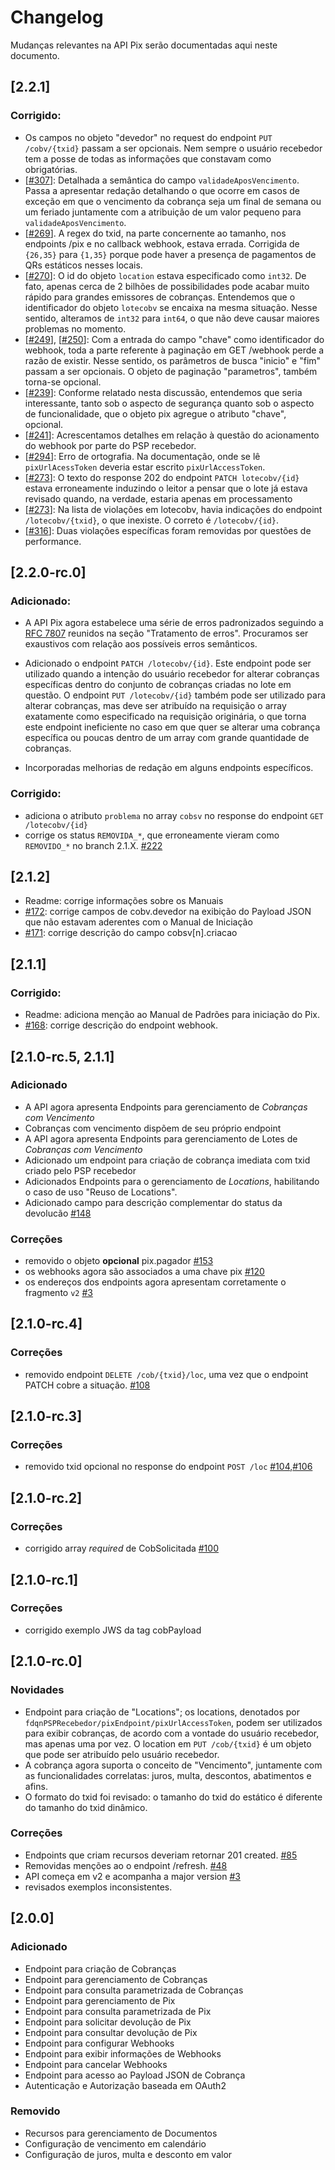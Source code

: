 # Changelog

Mudanças relevantes na API Pix serão documentadas aqui neste documento.

## [2.2.1]

### Corrigido:

* Os campos no objeto "devedor" no request do endpoint `PUT /cobv/{txid}` passam a ser opcionais.
Nem sempre o usuário recebedor tem a posse de todas as informações que constavam como obrigatórias.
* [[#307](https://github.com/bacen/pix-api/issues/307)]: Detalhada a semântica do campo `validadeAposVencimento`. Passa a apresentar redação 
detalhando o que ocorre em casos de exceção em que o vencimento da cobrança seja um final de semana 
ou um feriado juntamente com a atribuição de um valor pequeno para `validadeAposVencimento`. 
* [[#269](https://github.com/bacen/pix-api/issues/269)]. A regex do txid, na parte concernente ao tamanho, nos endpoints /pix e no callback webhook, 
estava errada. Corrigida de `{26,35}` para `{1,35}` porque pode haver a presença de pagamentos de QRs
estáticos nesses locais. 
* [[#270](https://github.com/bacen/pix-api/issues/270)]: O id do objeto `location` estava especificado como `int32`. De fato, apenas cerca de 2 bilhões
de possibilidades pode acabar muito rápido para grandes emissores de cobranças. Entendemos que o identificador do objeto `lotecobv`
se encaixa na mesma situação. Nesse sentido, alteramos de `int32` para `int64`, 
o que não deve causar maiores problemas no momento. 
* [[#249](github.com/bacen/pix-api/issues/249)], [[#250](github.com/bacen/pix-api/issues/250)]: Com a entrada do campo "chave" como identificador do webhook, toda a parte referente à paginação 
em GET /webhook perde a razão de existir. Nesse sentido, os parâmetros de busca "inicio" e "fim" passam 
a ser opcionais. O objeto de paginação "parametros", também torna-se opcional. 
* [[#239](github.com/bacen/pix-api/issues/239)]: Conforme relatado nesta discussão, entendemos que 
seria interessante, tanto sob o aspecto de segurança quanto sob o aspecto de funcionalidade, que o 
objeto pix agregue o atributo "chave", opcional.
* [[#241](https://github.com/bacen/pix-api/issues/241)]: Acrescentamos detalhes em relação à questão do acionamento do webhook por parte do PSP recebedor. 
* [[#294](https://github.com/bacen/pix-api/issues/294)]: Erro de ortografia. Na documentação, onde se lê `pixUrlAcessToken` deveria estar escrito `pixUrlAccessToken`. 
* [[#273](https://github.com/bacen/pix-api/issues/273)]: O texto do response 202 do endpoint `PATCH lotecobv/{id}` estava erroneamente induzindo o 
leitor a pensar que o lote já estava revisado quando, na verdade, estaria apenas em processamento 
* [[#273](https://github.com/bacen/pix-api/issues/273)]: Na lista de violações em lotecobv, havia indicações do endpoint `/lotecobv/{txid}`, o que inexiste. O correto é `/lotecobv/{id}`. 
* [[#316](https://github.com/bacen/pix-api/issues/316)]: Duas violações específicas foram removidas por questões de performance. 

## [2.2.0-rc.0]

### Adicionado:

- A API Pix agora estabelece uma série de erros padronizados seguindo a [RFC 7807](https://tools.ietf.org/html/rfc7807) reunidos na seção 
"Tratamento de erros". Procuramos ser exaustivos com relação aos possíveis erros semânticos.
- Adicionado o endpoint `PATCH /lotecobv/{id}`. Este endpoint pode ser utilizado quando a intenção do 
usuário recebedor for alterar cobranças específicas dentro do conjunto de cobranças criadas no lote em 
questão. O endpoint `PUT /lotecobv/{id}` também pode ser utilizado para alterar cobranças, mas deve
ser atribuído na requisição o array exatamente como especificado na requisição originária, o que torna 
este endpoint ineficiente no caso em que quer se alterar uma cobrança específica ou poucas dentro de um 
array com grande quantidade de cobranças.

- Incorporadas melhorias de redação em alguns endpoints específicos.

### Corrigido:

- adiciona o atributo `problema` no array `cobsv` no response do endpoint `GET /lotecobv/{id}`
- corrige os status `REMOVIDA_*`, que erroneamente vieram como `REMOVIDO_*` no branch 2.1.X. [#222](https://github.com/bacen/pix-api/issues/222)

## [2.1.2]

- Readme: corrige informações sobre os Manuais
- [#172](https://github.com/bacen/pix-api/issues/172): corrige campos de cobv.devedor na exibição do Payload JSON que não estavam aderentes com o Manual de Iniciação
- [#171](https://github.com/bacen/pix-api/issues/171): corrige descrição do campo cobsv[n].criacao

## [2.1.1]

### Corrigido:

- Readme: adiciona menção ao Manual de Padrões para iniciação do Pix.
- [#168](https://github.com/bacen/pix-api/issues/168): corrige descrição do endpoint webhook.

## [2.1.0-rc.5, 2.1.1]

### Adicionado

- A API agora apresenta Endpoints para gerenciamento de _Cobranças com Vencimento_
- Cobranças com vencimento dispõem de seu próprio endpoint
- A API agora apresenta Endpoints para gerenciamento de Lotes de _Cobranças com Vencimento_
- Adicionado um endpoint para criação de cobrança imediata com txid criado pelo PSP recebedor
- Adicionados Endpoints para o gerenciamento de _Locations_, habilitando o caso de uso "Reuso de Locations".
- Adicionado campo para descrição complementar do status da devolucão [#148](https://github.com/bacen/pix-api/issues/148)

### Correções

- removido o objeto __opcional__ pix.pagador [#153](https://github.com/bacen/pix-api/issues/153)
- os webhooks agora são associados a uma chave pix [#120](https://github.com/bacen/pix-api/issues/120)
- os endereços dos endpoints agora apresentam corretamente o fragmento `v2` [#3](https://github.com/bacen/pix-api/issues/3)

## [2.1.0-rc.4]

### Correções

- removido endpoint `DELETE /cob/{txid}/loc`, uma vez que o endpoint PATCH cobre a situação. [#108](https://github.com/bacen/pix-api/issues/108)

## [2.1.0-rc.3]

### Correções

- removido txid opcional no response do endpoint `POST /loc` [#104](https://github.com/bacen/pix-api/issues/104),[#106](https://github.com/bacen/pix-api/issues/106)

## [2.1.0-rc.2]

### Correções

- corrigido array _required_ de CobSolicitada [#100](https://github.com/bacen/pix-api/issues/100)

## [2.1.0-rc.1]

### Correções

- corrigido exemplo JWS da tag cobPayload

## [2.1.0-rc.0] 

### Novidades

- Endpoint para criação de "Locations"; os locations, denotados por `fdqnPSPRecebedor/pixEndpoint/pixUrlAccessToken`, podem ser utilizados para exibir cobranças, de acordo com a vontade do usuário recebedor, mas apenas uma por vez. O location em `PUT /cob/{txid}` é um objeto que pode ser atribuído pelo usuário recebedor.
- A cobrança agora suporta o conceito de "Vencimento", juntamente com as funcionalidades correlatas: juros, multa, descontos, abatimentos e afins.
- O formato do txid foi revisado: o tamanho do txid do estático é diferente do tamanho do txid dinâmico.

### Correções

- Endpoints que criam recursos deveriam retornar 201 created. [#85](https://github.com/bacen/pix-api/issues/85)
- Removidas menções ao o endpoint /refresh. [#48](https://github.com/bacen/pix-api/issues/48)
- API começa em v2 e acompanha a major version [#3](https://github.com/bacen/pix-api/issues/3)
- revisados exemplos inconsistentes.

## [2.0.0] 

### Adicionado
- Endpoint para criação de Cobranças
- Endpoint para gerenciamento de Cobranças
- Endpoint para consulta parametrizada de Cobranças
- Endpoint para gerenciamento de Pix
- Endpoint para consulta parametrizada de Pix
- Endpoint para solicitar devolução de Pix
- Endpoint para consultar devolução de Pix
- Endpoint para configurar Webhooks
- Endpoint para exibir informações de Webhooks
- Endpoint para cancelar Webhooks
- Endpoint para acesso ao Payload JSON de Cobrança
- Autenticação e Autorização baseada em OAuth2

### Removido
- Recursos para gerenciamento de Documentos
- Configuração de vencimento em calendário
- Configuração de juros, multa e desconto em valor
